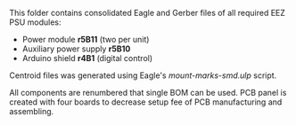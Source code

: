 This folder contains consolidated Eagle and Gerber files of all required EEZ PSU modules:
 * Power module **r5B11** (two per unit)
 * Auxiliary power supply **r5B10**
 * Arduino shield **r4B1** (digital control)

Centroid files was generated using Eagle's *mount-marks-smd.ulp* script.

All components are renumbered that single BOM can be used. PCB panel is created with four boards to decrease setup fee of PCB manufacturing and assembling.